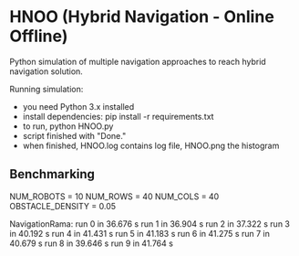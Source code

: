 # HNOO (Hybrid Navigation - Online Offline)
Python simulation of multiple navigation approaches to reach hybrid navigation solution.

Running simulation:

- you need Python 3.x installed
- install dependencies: pip install -r requirements.txt
- to run, python HNOO.py
- script finished with "Done."
- when finished, HNOO.log contains log file, HNOO.png the histogram

Benchmarking
------------

NUM_ROBOTS         = 10
NUM_ROWS           = 40
NUM_COLS           = 40
OBSTACLE_DENSITY   = 0.05

NavigationRama:
run 0 in 36.676 s
run 1 in 36.904 s
run 2 in 37.322 s
run 3 in 40.192 s
run 4 in 41.431 s
run 5 in 41.183 s
run 6 in 41.275 s
run 7 in 40.679 s
run 8 in 39.646 s
run 9 in 41.764 s
